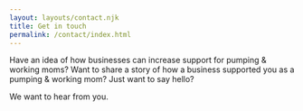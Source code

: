 ```yaml
---
layout: layouts/contact.njk
title: Get in touch
permalink: /contact/index.html
---
```

Have an idea of how businesses can increase support for pumping & working moms? Want to share a story of how a business supported you as a pumping & working mom? Just want to say hello?

We want to hear from you.